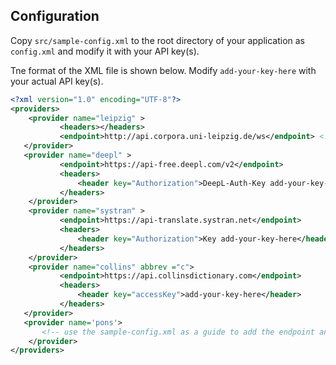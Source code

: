## Configuration

Copy `src/sample-config.xml` to the root directory of your application as `config.xml` and modify it with your API key(s).

Tne format of the XML file is shown below. Modify `add-your-key-here` with your actual API key(s).

```xml
<?xml version="1.0" encoding="UTF-8"?>
<providers>
    <provider name="leipzig" >
           <headers></headers>
           <endpoint>http://api.corpora.uni-leipzig.de/ws</endpoint> <!-- https?? -->
   </provider>
   <provider name="deepl" >
           <endpoint>https://api-free.deepl.com/v2</endpoint>
           <headers>
               <header key="Authorization">DeepL-Auth-Key add-your-key-here</header>
           </headers>
    </provider>
    <provider name="systran" >
           <endpoint>https://api-translate.systran.net</endpoint>
           <headers>
               <header key="Authorization">Key add-your-key-here</header>
           </headers>
    </provider>
    <provider name="collins" abbrev ="c">
           <endpoint>https://api.collinsdictionary.com</endpoint>
           <headers>
               <header key="accessKey">add-your-key-here</header>
           </headers>
   </provider>
   <provider name='pons'>
       <!-- use the sample-config.xml as a guide to add the endpoint and your header(s) with your key(s) -->
    </provider> 
</providers>
```

